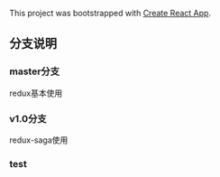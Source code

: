 This project was bootstrapped with [Create React App](https://github.com/facebook/create-react-app).

## 分支说明

### master分支
  redux基本使用

### v1.0分支
  redux-saga使用
  
### test
